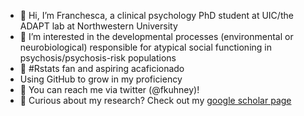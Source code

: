 - 👋 Hi, I’m Franchesca, a clinical psychology PhD student at UIC/the ADAPT lab at Northwestern University
- 👀 I’m interested in the developmental processes (environmental or neurobiological) responsible for atypical social functioning in psychosis/psychosis-risk            populations
- 🌱 #Rstats fan and aspiring acaficionado
- Using GitHub to grow in my proficiency
- 🐥 You can reach me via twitter (@fkuhney)!
- 🧠 Curious about my research? Check out my [google scholar page](https://scholar.google.com/citations?user=jeoeX-MAAAAJ&hl=en&oi=ao)

<!---
fkuhney/fkuhney is a ✨ special ✨ repository because its `README.md` (this file) appears on your GitHub profile.
You can click the Preview link to take a look at your changes.
--->
